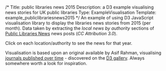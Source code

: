 /*
Title: public libraries news 2015
Description: a D3 example visualising news stories for UK public libraries
Type: ExampleVisualisation
Template: example_publiclibrariesnews2015
*/
An example of using D3 JavaScript visualisation library to display the libraries news stories from 2015 (per month).  Data taken by extracting the *local news by authority* sections of [Public Libraries News](http://www.publiclibrariesnews.com/) news posts (*CC Attribution 3.0*).

Click on each location/authority to see the news for that year.

Visualisation is based upon an original available by Asif Rahman, visualising [journals published over time](http://neuralengr.com/asifr/journals/) - discovered on the [D3 gallery](https://github.com/mbostock/d3/wiki/Gallery).  Always somewhere worth a look for inspiration.